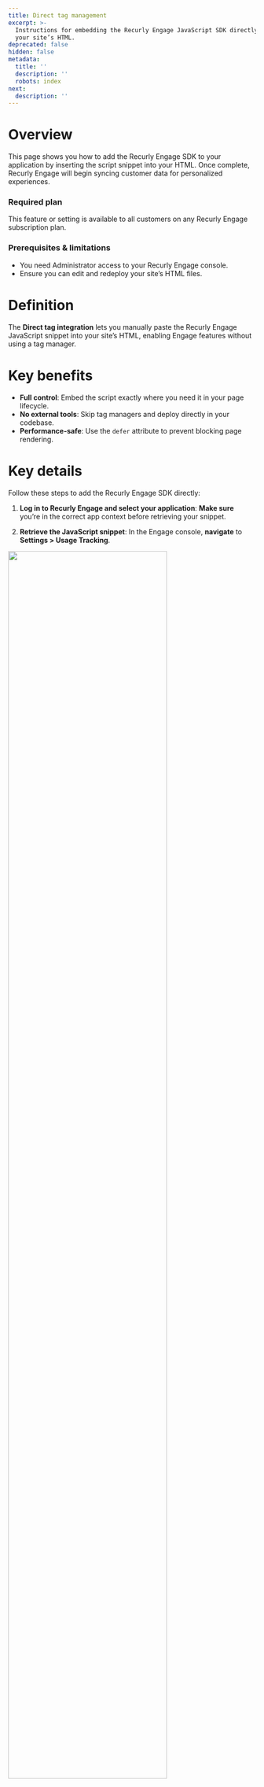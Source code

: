 ```yaml
---
title: Direct tag management
excerpt: >-
  Instructions for embedding the Recurly Engage JavaScript SDK directly into
  your site’s HTML.
deprecated: false
hidden: false
metadata:
  title: ''
  description: ''
  robots: index
next:
  description: ''
---
```

# Overview

This page shows you how to add the Recurly Engage SDK to your application by inserting the script snippet into your HTML. Once complete, Recurly Engage will begin syncing customer data for personalized experiences.

### Required plan

This feature or setting is available to all customers on any Recurly Engage subscription plan.

### Prerequisites & limitations

* You need Administrator access to your Recurly Engage console.
* Ensure you can edit and redeploy your site’s HTML files.

# Definition

The **Direct tag integration** lets you manually paste the Recurly Engage JavaScript snippet into your site’s HTML, enabling Engage features without using a tag manager.

# Key benefits

* **Full control**: Embed the script exactly where you need it in your page lifecycle.
* **No external tools**: Skip tag managers and deploy directly in your codebase.
* **Performance-safe**: Use the `defer` attribute to prevent blocking page rendering.

# Key details

Follow these steps to add the Recurly Engage SDK directly:

1. **Log in to Recurly Engage and select your application**: **Make sure** you’re in the correct app context before retrieving your snippet.

2. **Retrieve the JavaScript snippet**: In the Engage console, **navigate** to **Settings > Usage Tracking**.

<Image align="center" className="border" border={true} width="80% " src="https://files.readme.io/2c35d83-Screenshot_2024-05-23_at_16.23.58.png" />

3. **Copy the code snippet**: **Select** and **copy** the entire `<script>` block provided.

<Image align="center" className="border" border={true} width="80% " src="https://files.readme.io/9e21b53-Screenshot_2024-05-23_at_16.25.30.png" />

4. **Locate your root HTML file**: Open your project and find the main HTML file (commonly named `index.html`) where other scripts load.

<Image align="center" className="border" border={true} width="80% " src="https://files.readme.io/3520de0-js-tag-direct-3.png" />

5. **Paste the snippet above the closing`</head>` tag**: **Insert** the `<script>` block right before `</head>`. You may add `defer` if desired; it won’t affect the SDK’s operation.

<Image align="center" className="border" border={true} width="80% " src="https://files.readme.io/5bffbbf-js-tag-direct-4.png" />

6. **Save and deploy your project**: **Commit** your changes, **deploy** your site, and **confirm** the SDK loads on page view.